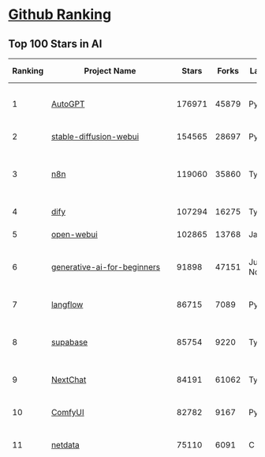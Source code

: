 [Github Ranking](../README.md)
==========

## Top 100 Stars in AI

| Ranking | Project Name | Stars | Forks | Language | Open Issues | Description | Last Commit |
| ------- | ------------ | ----- | ----- | -------- | ----------- | ----------- | ----------- |
| 1 | [AutoGPT](https://github.com/Significant-Gravitas/AutoGPT) | 176971 | 45879 | Python | 142 | AutoGPT is the vision of accessible AI for everyone, to use and to build on. Our mission is to provide the tools, so that you can focus on what matters. | 2025-07-17T04:03:47Z |
| 2 | [stable-diffusion-webui](https://github.com/AUTOMATIC1111/stable-diffusion-webui) | 154565 | 28697 | Python | 2359 | Stable Diffusion web UI | 2025-05-03T06:17:03Z |
| 3 | [n8n](https://github.com/n8n-io/n8n) | 119060 | 35860 | TypeScript | 561 | Fair-code workflow automation platform with native AI capabilities. Combine visual building with custom code, self-host or cloud, 400+ integrations. | 2025-07-17T03:56:04Z |
| 4 | [dify](https://github.com/langgenius/dify) | 107294 | 16275 | TypeScript | 673 | Production-ready platform for agentic workflow development. | 2025-07-17T03:12:14Z |
| 5 | [open-webui](https://github.com/open-webui/open-webui) | 102865 | 13768 | JavaScript | 183 | User-friendly AI Interface (Supports Ollama, OpenAI API, ...) | 2025-07-16T22:37:19Z |
| 6 | [generative-ai-for-beginners](https://github.com/microsoft/generative-ai-for-beginners) | 91898 | 47151 | Jupyter Notebook | 3 | 21 Lessons, Get Started Building with Generative AI  🔗 https://microsoft.github.io/generative-ai-for-beginners/ | 2025-07-14T09:20:25Z |
| 7 | [langflow](https://github.com/langflow-ai/langflow) | 86715 | 7089 | Python | 434 | Langflow is a powerful tool for building and deploying AI-powered agents and workflows. | 2025-07-17T02:30:41Z |
| 8 | [supabase](https://github.com/supabase/supabase) | 85754 | 9220 | TypeScript | 277 | The Postgres development platform. Supabase gives you a dedicated Postgres database to build your web, mobile, and AI applications. | 2025-07-16T22:51:35Z |
| 9 | [NextChat](https://github.com/ChatGPTNextWeb/NextChat) | 84191 | 61062 | TypeScript | 650 | ✨ Light and Fast AI Assistant. Support: Web \| iOS \| MacOS \| Android \|  Linux \| Windows | 2025-07-17T03:30:34Z |
| 10 | [ComfyUI](https://github.com/comfyanonymous/ComfyUI) | 82782 | 9167 | Python | 2400 | The most powerful and modular diffusion model GUI, api and backend with a graph/nodes interface. | 2025-07-16T18:42:14Z |
| 11 | [netdata](https://github.com/netdata/netdata) | 75110 | 6091 | C | 161 | The fastest path to AI-powered full stack observability, even for lean teams. | 2025-07-17T00:25:38Z |
| 12 | [funNLP](https://github.com/fighting41love/funNLP) | 74841 | 14919 | Python | 33 | 中英文敏感词、语言检测、中外手机/电话归属地/运营商查询、名字推断性别、手机号抽取、身份证抽取、邮箱抽取、中日文人名库、中文缩写库、拆字词典、词汇情感值、停用词、反动词表、暴恐词表、繁简体转换、英文模拟中文发音、汪峰歌词生成器、职业名称词库、同义词库、反义词库、否定词库、汽车品牌词库、汽车零件词库、连续英文切割、各种中文词向量、公司名字大全、古诗词库、IT词库、财经词库、成语词库、地名词库、历史名人词库、诗词词库、医学词库、饮食词库、法律词库、汽车词库、动物词库、中文聊天语料、中文谣言数据、百度中文问答数据集、句子相似度匹配算法集合、bert资源、文本生成&摘要相关工具、cocoNLP信息抽取工具、国内电话号码正则匹配、清华大学XLORE:中英文跨语言百科知识图谱、清华大学人工智能技术系列报告、自然语言生成、NLU太难了系列、自动对联数据及机器人、用户名黑名单列表、罪名法务名词及分类模型、微信公众号语料、cs224n深度学习自然语言处理课程、中文手写汉字识别、中文自然语言处理 语料/数据集、变量命名神器、分词语料库+代码、任务型对话英文数据集、ASR 语音数据集 + 基于深度学习的中文语音识别系统、笑声检测器、Microsoft多语言数字/单位/如日期时间识别包、中华新华字典数据库及api(包括常用歇后语、成语、词语和汉字)、文档图谱自动生成、SpaCy 中文模型、Common Voice语音识别数据集新版、神经网络关系抽取、基于bert的命名实体识别、关键词(Keyphrase)抽取包pke、基于医疗领域知识图谱的问答系统、基于依存句法与语义角色标注的事件三元组抽取、依存句法分析4万句高质量标注数据、cnocr：用来做中文OCR的Python3包、中文人物关系知识图谱项目、中文nlp竞赛项目及代码汇总、中文字符数据、speech-aligner: 从“人声语音”及其“语言文本”产生音素级别时间对齐标注的工具、AmpliGraph: 知识图谱表示学习(Python)库：知识图谱概念链接预测、Scattertext 文本可视化(python)、语言/知识表示工具：BERT & ERNIE、中文对比英文自然语言处理NLP的区别综述、Synonyms中文近义词工具包、HarvestText领域自适应文本挖掘工具（新词发现-情感分析-实体链接等）、word2word：(Python)方便易用的多语言词-词对集：62种语言/3,564个多语言对、语音识别语料生成工具：从具有音频/字幕的在线视频创建自动语音识别(ASR)语料库、构建医疗实体识别的模型（包含词典和语料标注）、单文档非监督的关键词抽取、Kashgari中使用gpt-2语言模型、开源的金融投资数据提取工具、文本自动摘要库TextTeaser: 仅支持英文、人民日报语料处理工具集、一些关于自然语言的基本模型、基于14W歌曲知识库的问答尝试--功能包括歌词接龙and已知歌词找歌曲以及歌曲歌手歌词三角关系的问答、基于Siamese bilstm模型的相似句子判定模型并提供训练数据集和测试数据集、用Transformer编解码模型实现的根据Hacker News文章标题自动生成评论、用BERT进行序列标记和文本分类的模板代码、LitBank：NLP数据集——支持自然语言处理和计算人文学科任务的100部带标记英文小说语料、百度开源的基准信息抽取系统、虚假新闻数据集、Facebook: LAMA语言模型分析，提供Transformer-XL/BERT/ELMo/GPT预训练语言模型的统一访问接口、CommonsenseQA：面向常识的英文QA挑战、中文知识图谱资料、数据及工具、各大公司内部里大牛分享的技术文档 PDF 或者 PPT、自然语言生成SQL语句（英文）、中文NLP数据增强（EDA）工具、英文NLP数据增强工具 、基于医药知识图谱的智能问答系统、京东商品知识图谱、基于mongodb存储的军事领域知识图谱问答项目、基于远监督的中文关系抽取、语音情感分析、中文ULMFiT-情感分析-文本分类-语料及模型、一个拍照做题程序、世界各国大规模人名库、一个利用有趣中文语料库 qingyun 训练出来的中文聊天机器人、中文聊天机器人seqGAN、省市区镇行政区划数据带拼音标注、教育行业新闻语料库包含自动文摘功能、开放了对话机器人-知识图谱-语义理解-自然语言处理工具及数据、中文知识图谱：基于百度百科中文页面-抽取三元组信息-构建中文知识图谱、masr: 中文语音识别-提供预训练模型-高识别率、Python音频数据增广库、中文全词覆盖BERT及两份阅读理解数据、ConvLab：开源多域端到端对话系统平台、中文自然语言处理数据集、基于最新版本rasa搭建的对话系统、基于TensorFlow和BERT的管道式实体及关系抽取、一个小型的证券知识图谱/知识库、复盘所有NLP比赛的TOP方案、OpenCLaP：多领域开源中文预训练语言模型仓库、UER：基于不同语料+编码器+目标任务的中文预训练模型仓库、中文自然语言处理向量合集、基于金融-司法领域(兼有闲聊性质)的聊天机器人、g2pC：基于上下文的汉语读音自动标记模块、Zincbase 知识图谱构建工具包、诗歌质量评价/细粒度情感诗歌语料库、快速转化「中文数字」和「阿拉伯数字」、百度知道问答语料库、基于知识图谱的问答系统、jieba_fast 加速版的jieba、正则表达式教程、中文阅读理解数据集、基于BERT等最新语言模型的抽取式摘要提取、Python利用深度学习进行文本摘要的综合指南、知识图谱深度学习相关资料整理、维基大规模平行文本语料、StanfordNLP 0.2.0：纯Python版自然语言处理包、NeuralNLP-NeuralClassifier：腾讯开源深度学习文本分类工具、端到端的封闭域对话系统、中文命名实体识别：NeuroNER vs. BertNER、新闻事件线索抽取、2019年百度的三元组抽取比赛：“科学空间队”源码、基于依存句法的开放域文本知识三元组抽取和知识库构建、中文的GPT2训练代码、ML-NLP - 机器学习(Machine Learning)NLP面试中常考到的知识点和代码实现、nlp4han:中文自然语言处理工具集(断句/分词/词性标注/组块/句法分析/语义分析/NER/N元语法/HMM/代词消解/情感分析/拼写检查、XLM：Facebook的跨语言预训练语言模型、用基于BERT的微调和特征提取方法来进行知识图谱百度百科人物词条属性抽取、中文自然语言处理相关的开放任务-数据集-当前最佳结果、CoupletAI - 基于CNN+Bi-LSTM+Attention 的自动对对联系统、抽象知识图谱、MiningZhiDaoQACorpus - 580万百度知道问答数据挖掘项目、brat rapid annotation tool: 序列标注工具、大规模中文知识图谱数据：1.4亿实体、数据增强在机器翻译及其他nlp任务中的应用及效果、allennlp阅读理解:支持多种数据和模型、PDF表格数据提取工具 、 Graphbrain：AI开源软件库和科研工具，目的是促进自动意义提取和文本理解以及知识的探索和推断、简历自动筛选系统、基于命名实体识别的简历自动摘要、中文语言理解测评基准，包括代表性的数据集&基准模型&语料库&排行榜、树洞 OCR 文字识别 、从包含表格的扫描图片中识别表格和文字、语声迁移、Python口语自然语言处理工具集(英文)、 similarity：相似度计算工具包，java编写、海量中文预训练ALBERT模型 、Transformers 2.0 、基于大规模音频数据集Audioset的音频增强 、Poplar：网页版自然语言标注工具、图片文字去除，可用于漫画翻译 、186种语言的数字叫法库、Amazon发布基于知识的人-人开放领域对话数据集 、中文文本纠错模块代码、繁简体转换 、 Python实现的多种文本可读性评价指标、类似于人名/地名/组织机构名的命名体识别数据集 、东南大学《知识图谱》研究生课程(资料)、. 英文拼写检查库 、 wwsearch是企业微信后台自研的全文检索引擎、CHAMELEON：深度学习新闻推荐系统元架构 、 8篇论文梳理BERT相关模型进展与反思、DocSearch：免费文档搜索引擎、 LIDA：轻量交互式对话标注工具 、aili - the fastest in-memory index in the East 东半球最快并发索引 、知识图谱车音工作项目、自然语言生成资源大全 、中日韩分词库mecab的Python接口库、中文文本摘要/关键词提取、汉字字符特征提取器 (featurizer)，提取汉字的特征（发音特征、字形特征）用做深度学习的特征、中文生成任务基准测评 、中文缩写数据集、中文任务基准测评 - 代表性的数据集-基准(预训练)模型-语料库-baseline-工具包-排行榜、PySS3：面向可解释AI的SS3文本分类器机器可视化工具 、中文NLP数据集列表、COPE - 格律诗编辑程序、doccano：基于网页的开源协同多语言文本标注工具 、PreNLP：自然语言预处理库、简单的简历解析器，用来从简历中提取关键信息、用于中文闲聊的GPT2模型：GPT2-chitchat、基于检索聊天机器人多轮响应选择相关资源列表(Leaderboards、Datasets、Papers)、(Colab)抽象文本摘要实现集锦(教程 、词语拼音数据、高效模糊搜索工具、NLP数据增广资源集、微软对话机器人框架 、 GitHub Typo Corpus：大规模GitHub多语言拼写错误/语法错误数据集、TextCluster：短文本聚类预处理模块 Short text cluster、面向语音识别的中文文本规范化、BLINK：最先进的实体链接库、BertPunc：基于BERT的最先进标点修复模型、Tokenizer：快速、可定制的文本词条化库、中文语言理解测评基准，包括代表性的数据集、基准(预训练)模型、语料库、排行榜、spaCy 医学文本挖掘与信息提取 、 NLP任务示例项目代码集、 python拼写检查库、chatbot-list - 行业内关于智能客服、聊天机器人的应用和架构、算法分享和介绍、语音质量评价指标(MOSNet, BSSEval, STOI, PESQ, SRMR)、 用138GB语料训练的法文RoBERTa预训练语言模型 、BERT-NER-Pytorch：三种不同模式的BERT中文NER实验、无道词典 - 有道词典的命令行版本，支持英汉互查和在线查询、2019年NLP亮点回顾、 Chinese medical dialogue data 中文医疗对话数据集 、最好的汉字数字(中文数字)-阿拉伯数字转换工具、 基于百科知识库的中文词语多词义/义项获取与特定句子词语语义消歧、awesome-nlp-sentiment-analysis - 情感分析、情绪原因识别、评价对象和评价词抽取、LineFlow：面向所有深度学习框架的NLP数据高效加载器、中文医学NLP公开资源整理 、MedQuAD：(英文)医学问答数据集、将自然语言数字串解析转换为整数和浮点数、Transfer Learning in Natural Language Processing (NLP) 、面向语音识别的中文/英文发音辞典、Tokenizers：注重性能与多功能性的最先进分词器、CLUENER 细粒度命名实体识别 Fine Grained Named Entity Recognition、 基于BERT的中文命名实体识别、中文谣言数据库、NLP数据集/基准任务大列表、nlp相关的一些论文及代码, 包括主题模型、词向量(Word Embedding)、命名实体识别(NER)、文本分类(Text Classificatin)、文本生成(Text Generation)、文本相似性(Text Similarity)计算等，涉及到各种与nlp相关的算法，基于keras和tensorflow 、Python文本挖掘/NLP实战示例、 Blackstone：面向非结构化法律文本的spaCy pipeline和NLP模型通过同义词替换实现文本“变脸” 、中文 预训练 ELECTREA 模型: 基于对抗学习 pretrain Chinese Model 、albert-chinese-ner - 用预训练语言模型ALBERT做中文NER 、基于GPT2的特定主题文本生成/文本增广、开源预训练语言模型合集、多语言句向量包、编码、标记和实现：一种可控高效的文本生成方法、 英文脏话大列表 、attnvis：GPT2、BERT等transformer语言模型注意力交互可视化、CoVoST：Facebook发布的多语种语音-文本翻译语料库，包括11种语言(法语、德语、荷兰语、俄语、西班牙语、意大利语、土耳其语、波斯语、瑞典语、蒙古语和中文)的语音、文字转录及英文译文、Jiagu自然语言处理工具 - 以BiLSTM等模型为基础，提供知识图谱关系抽取 中文分词 词性标注 命名实体识别 情感分析 新词发现 关键词 文本摘要 文本聚类等功能、用unet实现对文档表格的自动检测，表格重建、NLP事件提取文献资源列表 、 金融领域自然语言处理研究资源大列表、CLUEDatasetSearch - 中英文NLP数据集：搜索所有中文NLP数据集，附常用英文NLP数据集 、medical_NER - 中文医学知识图谱命名实体识别 、(哈佛)讲因果推理的免费书、知识图谱相关学习资料/数据集/工具资源大列表、Forte：灵活强大的自然语言处理pipeline工具集 、Python字符串相似性算法库、PyLaia：面向手写文档分析的深度学习工具包、TextFooler：针对文本分类/推理的对抗文本生成模块、Haystack：灵活、强大的可扩展问答(QA)框架、中文关键短语抽取工具 | 2024-05-10T07:38:24Z |
| 13 | [Deep-Live-Cam](https://github.com/hacksider/Deep-Live-Cam) | 71806 | 10300 | Python | 76 | real time face swap and one-click video deepfake with only a single image | 2025-07-09T09:19:26Z |
| 14 | [system-prompts-and-models-of-ai-tools](https://github.com/x1xhlol/system-prompts-and-models-of-ai-tools) | 68557 | 19729 | None | 28 | FULL v0, Cursor, Manus, Same.dev, Lovable, Devin, Replit Agent, Windsurf Agent, VSCode Agent, Dia Browser, Xcode, Trae AI & Cluely (And other Open Sourced) System Prompts, Tools & AI Models. | 2025-07-16T12:34:12Z |
| 15 | [browser-use](https://github.com/browser-use/browser-use) | 65665 | 7527 | Python | 477 | 🌐 Make websites accessible for AI agents. Automate tasks online with ease. | 2025-07-17T00:40:34Z |
| 16 | [AppFlowy](https://github.com/AppFlowy-IO/AppFlowy) | 64434 | 4435 | Dart | 944 | Bring projects, wikis, and teams together with AI. AppFlowy is the AI collaborative workspace where you achieve more without losing control of your data. The leading open source Notion alternative. | 2025-07-14T03:25:53Z |
| 17 | [lobe-chat](https://github.com/lobehub/lobe-chat) | 63529 | 13215 | TypeScript | 825 | 🤯 Lobe Chat - an open-source, modern design AI chat framework. Supports multiple AI providers (OpenAI / Claude 4 / Gemini / DeepSeek / Ollama / Qwen), Knowledge Base (file upload / RAG ), one click install MCP Marketplace and Artifacts / Thinking. One-click FREE deployment of your private AI Agent application. | 2025-07-17T03:04:44Z |
| 18 | [awesome-mcp-servers](https://github.com/punkpeye/awesome-mcp-servers) | 62028 | 4846 | None | 17 | A collection of MCP servers. | 2025-07-13T14:28:25Z |
| 19 | [gemini-cli](https://github.com/google-gemini/gemini-cli) | 60354 | 5561 | TypeScript | 1021 | An open-source AI agent that brings the power of Gemini directly into your terminal. | 2025-07-17T02:57:15Z |
| 20 | [ragflow](https://github.com/infiniflow/ragflow) | 60121 | 6010 | Python | 2430 | RAGFlow is an open-source RAG (Retrieval-Augmented Generation) engine based on deep document understanding. | 2025-07-17T01:44:04Z |
| 21 | [LLMs-from-scratch](https://github.com/rasbt/LLMs-from-scratch) | 59098 | 8250 | Jupyter Notebook | 5 | Implement a ChatGPT-like LLM in PyTorch from scratch, step by step | 2025-07-16T12:36:52Z |
| 22 | [MetaGPT](https://github.com/FoundationAgents/MetaGPT) | 57265 | 6883 | Python | 12 | 🌟 The Multi-Agent Framework: First AI Software Company, Towards Natural Language Programming | 2025-06-30T11:45:55Z |
| 23 | [gpt-engineer](https://github.com/AntonOsika/gpt-engineer) | 54485 | 7198 | Python | 28 | CLI platform to experiment with codegen. Precursor to: https://lovable.dev | 2025-05-14T10:15:10Z |
| 24 | [LLaMA-Factory](https://github.com/hiyouga/LLaMA-Factory) | 54419 | 6670 | Python | 506 | Unified Efficient Fine-Tuning of 100+ LLMs & VLMs (ACL 2024) | 2025-07-14T13:24:30Z |
| 25 | [ChatGPT](https://github.com/lencx/ChatGPT) | 53894 | 6135 | Rust | 819 | 🔮 ChatGPT Desktop Application (Mac, Windows and Linux) | 2024-08-29T17:58:11Z |
| 26 | [meilisearch](https://github.com/meilisearch/meilisearch) | 52371 | 2105 | Rust | 209 | A lightning-fast search engine API bringing AI-powered hybrid search to your sites and applications. | 2025-07-16T12:11:09Z |
| 27 | [awesome-llm-apps](https://github.com/Shubhamsaboo/awesome-llm-apps) | 50308 | 5862 | Python | 2 | Collection of awesome LLM apps with AI Agents and RAG using OpenAI, Anthropic, Gemini and opensource models. | 2025-07-14T01:35:09Z |
| 28 | [crawl4ai](https://github.com/unclecode/crawl4ai) | 48073 | 4661 | Python | 153 | 🚀🤖 Crawl4AI: Open-source LLM Friendly Web Crawler & Scraper. Don't be shy, join here: https://discord.gg/jP8KfhDhyN | 2025-07-16T11:34:25Z |
| 29 | [autogen](https://github.com/microsoft/autogen) | 47403 | 7203 | Python | 383 | A programming framework for agentic AI 🤖 PyPi: autogen-agentchat Discord: https://aka.ms/autogen-discord Office Hour: https://aka.ms/autogen-officehour | 2025-07-17T03:48:31Z |
| 30 | [anything-llm](https://github.com/Mintplex-Labs/anything-llm) | 46648 | 4718 | JavaScript | 246 | The all-in-one Desktop & Docker AI application with built-in RAG, AI agents, No-code agent builder, MCP compatibility,  and more. | 2025-07-16T22:37:26Z |
| 31 | [JeecgBoot](https://github.com/jeecgboot/JeecgBoot) | 43323 | 15445 | Java | 44 | 🔥企业级低代码平台集成了AI应用平台，帮助企业快速实现低代码开发和构建AI应用！前后端分离架构 SpringBoot，SpringCloud、Mybatis，Ant Design4、 Vue3.0、TS+vite！强大的代码生成器让前后端代码一键生成，无需写任何代码! 引领AI低代码开发模式: AI生成->OnlineCoding-> 代码生成-> 手工MERGE，显著的提高效率，又不失灵活~ | 2025-07-16T19:47:00Z |
| 32 | [firecrawl](https://github.com/mendableai/firecrawl) | 43031 | 4063 | TypeScript | 136 | 🔥 Turn entire websites into LLM-ready markdown or structured data. Scrape, crawl and extract with a single API. | 2025-07-17T01:01:10Z |
| 33 | [OpenBB](https://github.com/OpenBB-finance/OpenBB) | 42946 | 3852 | Python | 42 | Investment Research for Everyone, Everywhere. | 2025-07-16T21:44:52Z |
| 34 | [unsloth](https://github.com/unslothai/unsloth) | 42174 | 3376 | Python | 658 | Fine-tuning & Reinforcement Learning for LLMs. 🦥 Train Qwen3, Llama 4, DeepSeek-R1, Gemma 3, TTS 2x faster with 70% less VRAM. | 2025-07-14T09:45:22Z |
| 35 | [ClickHouse](https://github.com/ClickHouse/ClickHouse) | 41751 | 7468 | C++ | 4235 | ClickHouse® is a real-time analytics database management system | 2025-07-17T03:08:10Z |
| 36 | [Flowise](https://github.com/FlowiseAI/Flowise) | 41591 | 21333 | TypeScript | 587 | Build AI Agents, Visually | 2025-07-16T10:55:52Z |
| 37 | [kong](https://github.com/Kong/kong) | 41306 | 4950 | Lua | 65 | 🦍 The Cloud-Native API Gateway and AI Gateway. | 2025-07-17T02:51:06Z |
| 38 | [ailearning](https://github.com/apachecn/ailearning) | 41129 | 11578 | Python | 2 | AiLearning：数据分析+机器学习实战+线性代数+PyTorch+NLTK+TF2 | 2024-11-12T16:21:55Z |
| 39 | [ColossalAI](https://github.com/hpcaitech/ColossalAI) | 41040 | 4521 | Python | 430 | Making large AI models cheaper, faster and more accessible | 2025-07-16T08:45:04Z |
| 40 | [airflow](https://github.com/apache/airflow) | 41036 | 15316 | Python | 1295 | Apache Airflow - A platform to programmatically author, schedule, and monitor workflows | 2025-07-17T01:31:09Z |
| 41 | [GitHubDaily](https://github.com/GitHubDaily/GitHubDaily) | 39077 | 4067 | None | 377 | 坚持分享 GitHub 上高质量、有趣实用的开源技术教程、开发者工具、编程网站、技术资讯。A list cool, interesting projects of GitHub. | 2025-03-20T08:54:47Z |
| 42 | [AI-For-Beginners](https://github.com/microsoft/AI-For-Beginners) | 38871 | 7385 | Jupyter Notebook | 25 | 12 Weeks, 24 Lessons, AI for All! | 2025-06-25T19:07:05Z |
| 43 | [ai-hedge-fund](https://github.com/virattt/ai-hedge-fund) | 38171 | 6709 | Python | 24 | An AI Hedge Fund Team | 2025-07-16T20:34:20Z |
| 44 | [chatgpt-on-wechat](https://github.com/zhayujie/chatgpt-on-wechat) | 38131 | 9326 | Python | 296 | 基于大模型搭建的聊天机器人，同时支持 微信公众号、企业微信应用、飞书、钉钉 等接入，可选择ChatGPT/Claude/DeepSeek/文心一言/讯飞星火/通义千问/ Gemini/GLM-4/Kimi/LinkAI，能处理文本、语音和图片，访问操作系统和互联网，支持基于自有知识库进行定制企业智能客服。 | 2025-06-29T14:41:10Z |
| 45 | [quivr](https://github.com/QuivrHQ/quivr) | 38126 | 3650 | Python | 2 | Opiniated RAG for integrating GenAI in your apps 🧠   Focus on your product rather than the RAG. Easy integration in existing products with customisation!  Any LLM: GPT4, Groq, Llama. Any Vectorstore: PGVector, Faiss. Any Files. Anyway you want.  | 2025-07-09T12:55:23Z |
| 46 | [MoneyPrinterTurbo](https://github.com/harry0703/MoneyPrinterTurbo) | 38089 | 5479 | Python | 172 | 利用AI大模型，一键生成高清短视频 Generate short videos with one click using AI LLM. | 2025-06-11T06:34:54Z |
| 47 | [ray](https://github.com/ray-project/ray) | 38036 | 6604 | Python | 2671 | Ray is an AI compute engine. Ray consists of a core distributed runtime and a set of AI Libraries for accelerating ML workloads. | 2025-07-17T03:39:14Z |
| 48 | [upscayl](https://github.com/upscayl/upscayl) | 37972 | 1749 | TypeScript | 60 | 🆙 Upscayl - #1 Free and Open Source AI Image Upscaler for Linux, MacOS and Windows. | 2025-06-28T15:17:42Z |
| 49 | [photoprism](https://github.com/photoprism/photoprism) | 37886 | 2113 | Go | 412 | AI-Powered Photos App for the Decentralized Web 🌈💎✨ | 2025-07-16T16:36:10Z |
| 50 | [Open-Assistant](https://github.com/LAION-AI/Open-Assistant) | 37419 | 3281 | Python | 228 | OpenAssistant is a chat-based assistant that understands tasks, can interact with third-party systems, and retrieve information dynamically to do so. | 2024-08-17T01:55:35Z |
| 51 | [mem0](https://github.com/mem0ai/mem0) | 36920 | 3785 | Python | 364 | Universal memory layer for AI Agents; Announcing OpenMemory MCP - local and secure memory management. | 2025-07-16T06:18:57Z |
| 52 | [MockingBird](https://github.com/babysor/MockingBird) | 36456 | 5262 | Python | 476 | 🚀AI拟声: 5秒内克隆您的声音并生成任意语音内容 Clone a voice in 5 seconds to generate arbitrary speech in real-time | 2024-11-15T05:00:29Z |
| 53 | [google-research](https://github.com/google-research/google-research) | 36022 | 8140 | Jupyter Notebook | 1061 | Google Research | 2025-07-15T09:58:28Z |
| 54 | [chatbox](https://github.com/chatboxai/chatbox) | 35796 | 3423 | TypeScript | 768 | User-friendly Desktop Client App for AI Models/LLMs (GPT, Claude, Gemini, Ollama...) | 2025-07-01T03:21:49Z |
| 55 | [aider](https://github.com/Aider-AI/aider) | 35628 | 3271 | Python | 940 | aider is AI pair programming in your terminal | 2025-07-15T23:22:17Z |
| 56 | [AgentGPT](https://github.com/reworkd/AgentGPT) | 34523 | 9444 | TypeScript | 129 | 🤖 Assemble, configure, and deploy autonomous AI Agents in your browser. | 2025-04-29T01:19:32Z |
| 57 | [mindsdb](https://github.com/mindsdb/mindsdb) | 34514 | 5567 | Python | 36 | AI's query engine - Platform for building AI that can answer questions over large scale federated data. - The only MCP Server you'll ever need | 2025-07-16T22:12:02Z |
| 58 | [docling](https://github.com/docling-project/docling) | 34345 | 2305 | Python | 426 | Get your documents ready for gen AI | 2025-07-16T15:50:45Z |
| 59 | [crewAI](https://github.com/crewAIInc/crewAI) | 34322 | 4613 | Python | 55 | Framework for orchestrating role-playing, autonomous AI agents. By fostering collaborative intelligence, CrewAI empowers agents to work together seamlessly, tackling complex tasks. | 2025-07-17T01:57:10Z |
| 60 | [gold-miner](https://github.com/xitu/gold-miner) | 34201 | 5043 | None | 9 | 🥇掘金翻译计划，可能是世界最大最好的英译中技术社区，最懂读者和译者的翻译平台： | 2024-04-17T09:44:37Z |
| 61 | [LocalAI](https://github.com/mudler/LocalAI) | 33904 | 2635 | Go | 432 | :robot: The free, Open Source alternative to OpenAI, Claude and others. Self-hosted and local-first. Drop-in replacement for OpenAI,  running on consumer-grade hardware. No GPU required. Runs gguf, transformers, diffusers and many more models architectures. Features: Generate Text, Audio, Video, Images, Voice Cloning, Distributed, P2P inference | 2025-07-16T22:52:10Z |
| 62 | [gpt-pilot](https://github.com/Pythagora-io/gpt-pilot) | 33189 | 3393 | Python | 236 | The first real AI developer | 2025-03-04T06:26:32Z |
| 63 | [Fabric](https://github.com/danielmiessler/Fabric) | 32618 | 3360 | JavaScript | 174 | Fabric is an open-source framework for augmenting humans using AI. It provides a modular system for solving specific problems using a crowdsourced set of AI prompts that can be used anywhere. | 2025-07-16T21:44:44Z |
| 64 | [cursor-free-vip](https://github.com/yeongpin/cursor-free-vip) | 32384 | 4027 | Python | 508 | [Support 0.49.x]（Reset Cursor AI MachineID & Bypass Higher Token Limit） Cursor Ai ，自动重置机器ID ， 免费升级使用Pro功能: You've reached your trial request limit. / Too many free trial accounts used on this machine. Please upgrade to pro. We have this limit in place to prevent abuse. Please let us know if you believe this is a mistake. | 2025-06-18T02:18:31Z |
| 65 | [ruoyi-vue-pro](https://github.com/YunaiV/ruoyi-vue-pro) | 32264 | 6928 | Java | 15 | 🔥 官方推荐 🔥 RuoYi-Vue 全新 Pro 版本，优化重构所有功能。基于 Spring Boot + MyBatis Plus + Vue & Element 实现的后台管理系统 + 微信小程序，支持 RBAC 动态权限、数据权限、SaaS 多租户、Flowable 工作流、三方登录、支付、短信、商城、CRM、ERP、AI 大模型等功能。你的 ⭐️ Star ⭐️，是作者生发的动力！ | 2025-07-16T11:44:45Z |
| 66 | [spaCy](https://github.com/explosion/spaCy) | 31978 | 4535 | Python | 161 | 💫 Industrial-strength Natural Language Processing (NLP) in Python | 2025-05-28T15:28:05Z |
| 67 | [chatbot-ui](https://github.com/mckaywrigley/chatbot-ui) | 31818 | 9177 | TypeScript | 173 | AI chat for any model. | 2024-08-03T00:38:07Z |
| 68 | [nacos](https://github.com/alibaba/nacos) | 31771 | 13098 | Java | 263 | an easy-to-use dynamic service discovery, configuration and service management platform for building AI cloud native applications. | 2025-07-16T11:57:25Z |
| 69 | [tabby](https://github.com/TabbyML/tabby) | 31754 | 1529 | Rust | 200 | Self-hosted AI coding assistant | 2025-07-16T20:03:48Z |
| 70 | [fairseq](https://github.com/facebookresearch/fairseq) | 31630 | 6566 | Python | 1187 | Facebook AI Research Sequence-to-Sequence Toolkit written in Python. | 2025-06-10T21:41:39Z |
| 71 | [awesome-cursorrules](https://github.com/PatrickJS/awesome-cursorrules) | 30970 | 2532 | MDX | 33 | 📄  Configuration files that enhance Cursor AI editor experience with custom rules and behaviors | 2025-07-01T20:51:06Z |
| 72 | [netron](https://github.com/lutzroeder/netron) | 30947 | 2954 | JavaScript | 20 | Visualizer for neural network, deep learning and machine learning models | 2025-07-16T14:46:41Z |
| 73 | [cursor](https://github.com/cursor/cursor) | 30784 | 1979 | None | 1905 | The AI Code Editor | 2024-10-13T19:23:26Z |
| 74 | [ai-agents-for-beginners](https://github.com/microsoft/ai-agents-for-beginners) | 30692 | 8787 | Jupyter Notebook | 9 | 11 Lessons to Get Started Building AI Agents | 2025-07-16T18:30:58Z |
| 75 | [khoj](https://github.com/khoj-ai/khoj) | 30557 | 1746 | Python | 74 | Your AI second brain. Self-hostable. Get answers from the web or your docs. Build custom agents, schedule automations, do deep research. Turn any online or local LLM into your personal, autonomous AI (gpt, claude, gemini, llama, qwen, mistral). Get started - free. | 2025-07-16T22:15:25Z |
| 76 | [AI-Expert-Roadmap](https://github.com/AMAI-GmbH/AI-Expert-Roadmap) | 30085 | 2534 | JavaScript | 20 | Roadmap to becoming an Artificial Intelligence Expert in 2022 | 2023-12-31T02:20:16Z |
| 77 | [agno](https://github.com/agno-agi/agno) | 30084 | 3828 | Python | 95 | Full-stack framework for building Multi-Agent Systems with memory, knowledge and reasoning. | 2025-07-17T03:19:17Z |
| 78 | [roop](https://github.com/s0md3v/roop) | 30045 | 6816 | Python | 0 | one-click face swap | 2024-08-19T12:57:17Z |
| 79 | [pytorch-lightning](https://github.com/Lightning-AI/pytorch-lightning) | 29795 | 3534 | Python | 958 | Pretrain, finetune ANY AI model of ANY size on multiple GPUs, TPUs with zero code changes. | 2025-07-17T00:25:07Z |
| 80 | [Mr.-Ranedeer-AI-Tutor](https://github.com/JushBJJ/Mr.-Ranedeer-AI-Tutor) | 29599 | 3384 | None | 13 | A GPT-4 AI Tutor Prompt for customizable personalized learning experiences. | 2025-06-14T06:58:48Z |
| 81 | [Folo](https://github.com/RSSNext/Folo) | 29562 | 1324 | TypeScript | 157 | 🧡 Follow everything in one place | 2025-07-17T03:31:58Z |
| 82 | [exo](https://github.com/exo-explore/exo) | 29000 | 1835 | Python | 356 | Run your own AI cluster at home with everyday devices 📱💻 🖥️⌚ | 2025-03-21T22:23:32Z |
| 83 | [Jobs_Applier_AI_Agent_AIHawk](https://github.com/feder-cr/Jobs_Applier_AI_Agent_AIHawk) | 28454 | 4298 | Python | 11 | AIHawk aims to easy job hunt process by automating the job application process. Utilizing artificial intelligence, it enables users to apply for multiple jobs in a tailored way. | 2025-05-28T13:24:12Z |
| 84 | [LibreChat](https://github.com/danny-avila/LibreChat) | 28146 | 5053 | TypeScript | 160 | Enhanced ChatGPT Clone: Features Agents, DeepSeek, Anthropic, AWS, OpenAI, Responses API, Azure, Groq, o1, GPT-4o, Mistral, OpenRouter, Vertex AI, Gemini, Artifacts, AI model switching, message search, Code Interpreter, langchain, DALL-E-3, OpenAPI Actions, Functions, Secure Multi-User Auth, Presets, open-source for self-hosting. Active project. | 2025-07-17T01:14:55Z |
| 85 | [continue](https://github.com/continuedev/continue) | 27707 | 3142 | TypeScript | 948 | ⏩ Create, share, and use custom AI code assistants with our open-source IDE extensions and hub of rules, tools, and models | 2025-07-17T03:32:45Z |
| 86 | [so-vits-svc](https://github.com/svc-develop-team/so-vits-svc) | 27388 | 5010 | Python | 21 | SoftVC VITS Singing Voice Conversion | 2023-11-11T13:11:31Z |
| 87 | [llm-app](https://github.com/pathwaycom/llm-app) | 27361 | 787 | Jupyter Notebook | 5 | Ready-to-run cloud templates for RAG, AI pipelines, and enterprise search with live data. 🐳Docker-friendly.⚡Always in sync with Sharepoint, Google Drive, S3, Kafka, PostgreSQL, real-time data APIs, and more. | 2025-05-16T07:58:43Z |
| 88 | [qlib](https://github.com/microsoft/qlib) | 27178 | 4156 | Python | 245 | Qlib is an AI-oriented Quant investment platform that aims to use AI tech to empower Quant Research, from exploring ideas to implementing productions. Qlib supports diverse ML modeling paradigms, including supervised learning, market dynamics modeling, and RL, and is now equipped with https://github.com/microsoft/RD-Agent to automate R&D process. | 2025-07-11T09:30:55Z |
| 89 | [nx](https://github.com/nrwl/nx) | 26353 | 2558 | TypeScript | 602 | An AI-first build platform that connects everything from your editor to CI. Helping you deliver fast, without breaking things. | 2025-07-16T23:16:08Z |
| 90 | [generative-models](https://github.com/Stability-AI/generative-models) | 26181 | 2915 | Python | 269 | Generative Models by Stability AI | 2025-05-20T14:53:33Z |
| 91 | [Genesis](https://github.com/Genesis-Embodied-AI/Genesis) | 25827 | 2343 | Python | 107 | A generative world for general-purpose robotics & embodied AI learning. | 2025-07-17T02:09:55Z |
| 92 | [PDFMathTranslate](https://github.com/Byaidu/PDFMathTranslate) | 25761 | 2234 | Python | 110 | PDF scientific paper translation with preserved formats - 基于 AI 完整保留排版的 PDF 文档全文双语翻译，支持 Google/DeepL/Ollama/OpenAI 等服务，提供 CLI/GUI/MCP/Docker/Zotero | 2025-07-12T16:00:19Z |
| 93 | [composio](https://github.com/ComposioHQ/composio) | 25580 | 4402 | TypeScript | 49 | Composio equips your AI agents & LLMs with 100+ high-quality integrations via function calling | 2025-07-16T10:10:26Z |
| 94 | [InvokeAI](https://github.com/invoke-ai/InvokeAI) | 25520 | 2611 | TypeScript | 744 | Invoke is a leading creative engine for Stable Diffusion models, empowering professionals, artists, and enthusiasts to generate and create visual media using the latest AI-driven technologies. The solution offers an industry leading WebUI, and serves as the foundation for multiple commercial products. | 2025-07-17T04:01:25Z |
| 95 | [semantic-kernel](https://github.com/microsoft/semantic-kernel) | 25451 | 4059 | C# | 443 | Integrate cutting-edge LLM technology quickly and easily into your apps | 2025-07-16T21:58:20Z |
| 96 | [500-AI-Machine-learning-Deep-learning-Computer-vision-NLP-Projects-with-code](https://github.com/ashishpatel26/500-AI-Machine-learning-Deep-learning-Computer-vision-NLP-Projects-with-code) | 25377 | 5895 | None | 42 | 500 AI Machine learning Deep learning Computer vision NLP Projects with code | 2024-07-26T13:06:49Z |
| 97 | [FastGPT](https://github.com/labring/FastGPT) | 25152 | 6466 | TypeScript | 572 | FastGPT is a knowledge-based platform built on the LLMs, offers a comprehensive suite of out-of-the-box capabilities such as data processing, RAG retrieval, and visual AI workflow orchestration, letting you easily develop and deploy complex question-answering systems without the need for extensive setup or configuration. | 2025-07-17T03:44:11Z |
| 98 | [qdrant](https://github.com/qdrant/qdrant) | 24724 | 1703 | Rust | 342 | Qdrant - High-performance, massive-scale Vector Database and Vector Search Engine for the next generation of AI. Also available in the cloud https://cloud.qdrant.io/ | 2025-07-16T23:10:11Z |
| 99 | [kratos](https://github.com/go-kratos/kratos) | 24604 | 4091 | Go | 17 | Your ultimate Go microservices framework for the cloud-native era. | 2025-07-16T06:02:40Z |
| 100 | [modular](https://github.com/modular/modular) | 24507 | 2661 | Mojo | 672 | The Modular Platform (includes MAX & Mojo) | 2025-07-16T18:56:16Z |

